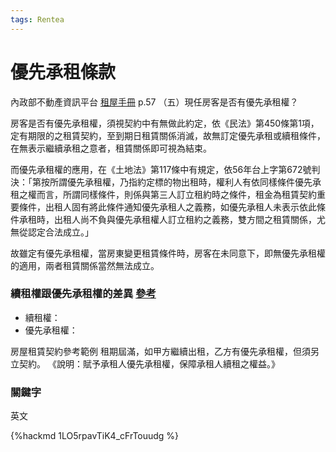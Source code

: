 ```yaml
---
tags: Rentea
---
```

# 優先承租條款

內政部不動產資訊平台 [租屋手冊](https://pip.moi.gov.tw/Upload/File/Contract/16-(103-04-01)%E7%A7%9F%E5%B1%8B%E6%89%8B%E5%86%8A.pdf)
p.57
（五）現任房客是否有優先承租權？ 

房客是否有優先承租權，須視契約中有無做此約定，依《民法》第450條第1項，定有期限的之租賃契約，至到期日租賃關係消滅，故無訂定優先承租或續租條件，在無表示繼續承租之意者，租賃關係即可視為結束。 

而優先承租權的應用，在《土地法》第117條中有規定，依56年台上字第672號判決：「第按所謂優先承租權，乃指約定標的物出租時，權利人有依同樣條件優先承租之權而言，所謂同樣條件，則係與第三人訂立租約時之條件，租金為租賃契約重要條件，出租人固有將此條件通知優先承租人之義務，如優先承租人未表示依此條件承租時，出租人尚不負與優先承租權人訂立租約之義務，雙方間之租賃關係，尤無從認定合法成立。」 
    
故雖定有優先承租權，當房東變更租賃條件時，房客在未同意下，即無優先承租權的適用，兩者租賃關係當然無法成立。



### 續租權跟優先承租權的差異 [參考](https://cpyrlee.pixnet.net/blog/post/394933613)
- 續租權：
- 優先承租權：

房屋租賃契約參考範例
租期屆滿，如甲方繼續出租，乙方有優先承租權，但須另立契約。
《說明：賦予承租人優先承租權，保障承租人續租之權益。》

### 關鍵字
英文 

> 
{%hackmd 1LO5rpavTiK4_cFrTouudg %}